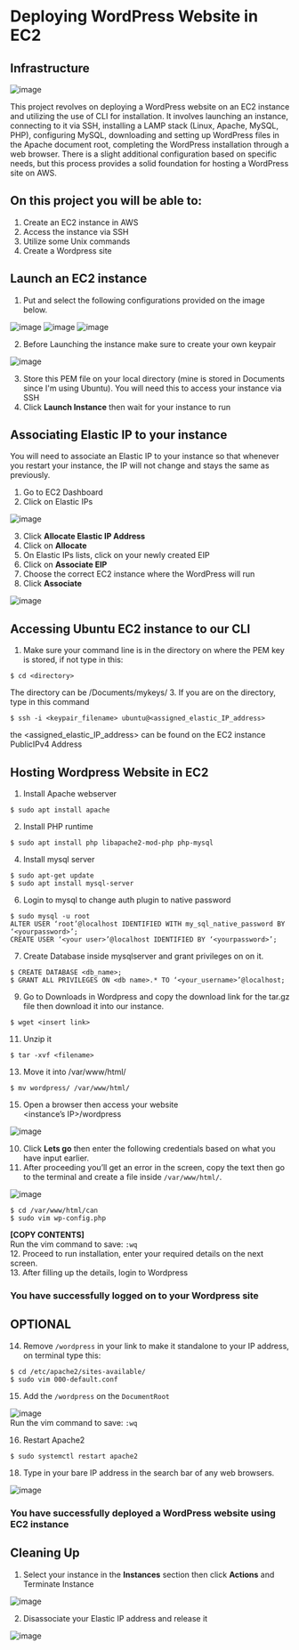 # Deploying WordPress Website in EC2

## Infrastructure

![image](https://github.com/didin012/Deploying-WordPress-Website-in-EC2/assets/104528282/7d5392c8-6a3d-41db-90b8-fdc17b985a53)

This project revolves on deploying a WordPress website on an EC2 instance and utilizing the use of CLI for installation. It involves launching an instance, connecting to it via SSH, installing a LAMP stack (Linux, Apache, MySQL, PHP), configuring MySQL, downloading and setting up WordPress files in the Apache document root, completing the WordPress installation through a web browser. There is a slight additional configuration based on specific needs, but this process provides a solid foundation for hosting a WordPress site on AWS.

## On this project you will be able to:
1.	Create an EC2 instance in AWS
2.	Access the instance via SSH
3.	Utilize some Unix commands
4.	Create a Wordpress site

## Launch an EC2 instance
1. Put and select the following configurations provided on the image below.

![image](https://github.com/didin012/Deploying-WordPress-Website-in-EC2/assets/104528282/575b506f-7c16-447f-9551-3fc7fd1158f6)
![image](https://github.com/didin012/Deploying-WordPress-Website-in-EC2/assets/104528282/b23af33c-d28c-4201-93d2-8de3f63dddd4)
![image](https://github.com/didin012/Deploying-WordPress-Website-in-EC2/assets/104528282/242cdf64-58d5-4992-acd5-b646ba70c843)

2. Before Launching the instance make sure to create your own keypair

![image](https://github.com/didin012/Deploying-WordPress-Website-in-EC2/assets/104528282/32d70c5b-efa6-4881-86d0-1f01ce229053)

3. Store this PEM file on your local directory (mine is stored in Documents since I'm using Ubuntu). You will need this to access your instance via SSH
4. Click **Launch Instance** then wait for your instance to run
   
## Associating Elastic IP to your instance
You will need to associate an Elastic IP to your instance so that whenever you restart your instance, the IP will not change and stays the same as previously.
1. Go to EC2 Dashboard
2. Click on Elastic IPs

![image](https://github.com/didin012/Deploying-WordPress-Website-in-EC2/assets/104528282/32e43700-ece3-4502-a4dd-e3b0a43a946e)

3. Click **Allocate Elastic IP Address**
4. Click on **Allocate**
5. On Elastic IPs lists, click on your newly created EIP
6. Click on **Associate EIP**
7. Choose the correct EC2 instance where the WordPress will run
8. Click **Associate**

![image](https://github.com/didin012/Deploying-WordPress-Website-in-EC2/assets/104528282/267bde3d-318f-4dcd-9335-eb3a23cb5c0f)

## Accessing Ubuntu EC2 instance to our CLI
1. Make sure your command line is in the directory on where the PEM key is stored, if not type in this:<br>
````
$ cd <directory>
````
The directory can be /Documents/mykeys/
3. If you are on the directory, type in this command<br>
````
$ ssh -i <keypair_filename> ubuntu@<assigned_elastic_IP_address>
````
the <assigned_elastic_IP_address> can be found on the EC2 instance PublicIPv4 Address

## Hosting Wordpress Website in EC2

1.	Install Apache webserver<br>
````
$ sudo apt install apache
````
2.	Install PHP runtime<br>
````
$ sudo apt install php libapache2-mod-php php-mysql
````
4.	Install mysql server<br>
````
$ sudo apt-get update
$ sudo apt install mysql-server
````
6.	Login to mysql to change auth plugin to native password<br>
````
$ sudo mysql -u root
ALTER USER ‘root’@localhost IDENTIFIED WITH my_sql_native_password BY ‘<yourpassword>’;
CREATE USER ‘<your user>’@localhost IDENTIFIED BY ‘<yourpassword>’;
````
7.	Create Database inside mysqlserver and grant privileges on on it.<br>
````
$ CREATE DATABASE <db_name>;
$ GRANT ALL PRIVILEGES ON <db name>.* TO ‘<your_username>’@localhost;
````
9.	Go to Downloads in Wordpress and copy the download link for the tar.gz file then download it into our instance.<br>
````
$ wget <insert link>
````
11.	Unzip it<br>
````
$ tar -xvf <filename>
````
13.	Move it into /var/www/html/<br>
````
$ mv wordpress/ /var/www/html/
````
15.	Open a browser then access your website<br>
<instance’s IP>/wordpress

![image](https://github.com/didin012/WordPress-Website-in-EC2/assets/104528282/e5bcfea6-9a6f-4067-bcfc-cd94d00942ad)

10.	Click **Lets go** then enter the following credentials based on what you have input earlier.
11.	After proceeding you’ll get an error in the screen, copy the text then go to the terminal and create a file inside ```/var/www/html/```.

![image](https://github.com/didin012/WordPress-Website-in-EC2/assets/104528282/f8e47ce8-6f14-4946-9874-d2aa8763afcd)

````
$ cd /var/www/html/can
$ sudo vim wp-config.php
````

**[COPY CONTENTS]**<br>
Run the vim command to save: ```:wq```<br>
12.	Proceed to run installation, enter your required details on the next screen.<br>
13.	After filling up the details, login to Wordpress

### You have successfully logged on to your Wordpress site

## OPTIONAL
14.	Remove ```/wordpress``` in your link to make it standalone to your IP address, on terminal type this:<br>
````
$ cd /etc/apache2/sites-available/
$ sudo vim 000-default.conf
````
15.	Add the ```/wordpress``` on the ```DocumentRoot```

![image](https://github.com/didin012/WordPress-Website-in-EC2/assets/104528282/d079379c-b84b-46db-8a76-d44bcd49d7fd)<br>
Run the vim command to save: ```:wq```

16.	Restart Apache2 <br>
````
$ sudo systemctl restart apache2
````
18.	Type in your bare IP address in the search bar of any web browsers.

![image](https://github.com/didin012/WordPress-Website-in-EC2/assets/104528282/8b6bb9e0-6d6a-4b53-b26c-12d322c7e1de)

### You have successfully deployed a WordPress website using EC2 instance

## Cleaning Up
1. Select your instance in the **Instances** section then click **Actions** and Terminate Instance

![image](https://github.com/didin012/Deploying-WordPress-Website-in-EC2/assets/104528282/419cf1a3-702b-4317-8720-18b7c9432dbe)

2. Disassociate your Elastic IP address and release it 

![image](https://github.com/didin012/Deploying-WordPress-Website-in-EC2/assets/104528282/926c017e-93da-4d9e-9869-9f0181009dea)
